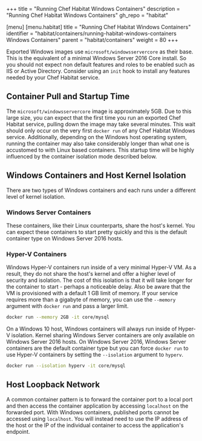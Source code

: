 +++
title = "Running Chef Habitat Windows Containers"
description = "Running Chef Habitat Windows Containers"
gh_repo = "habitat"

[menu]
  [menu.habitat]
    title = "Running Chef Habitat Windows Containers"
    identifier = "habitat/containers/running-habitat-windows-containers Windows Containers"
    parent = "habitat/containers"
    weight = 80
+++

Exported Windows images use `microsoft/windowsservercore` as their base. This is the equivalent of a minimal Windows Server 2016 Core install. So you should not expect non default features and roles to be enabled such as IIS or Active Directory. Consider using an `init` hook to install any features needed by your Chef Habitat service.

## Container Pull and Startup Time

The `microsoft/windowsservercore` image is approximately 5GB. Due to this large size, you can expect that the first time you run an exported Chef Habitat service, pulling down the image may take several minutes. This wait should only occur on the very first `docker run` of any Chef Habitat Windows service. Additionally, depending on the Windows host operating system, running the container may also take considerably longer than what one is accustomed to with Linux based containers. This startup time will be highly influenced by the container isolation mode described below.

## Windows Containers and Host Kernel Isolation

There are two types of Windows containers and each runs under a different level of kernel isolation.

### Windows Server Containers

These containers, like their Linux counterparts, share the host's kernel. You can expect these containers to start pretty quickly and this is the default container type on Windows Server 2016 hosts.

### Hyper-V Containers

Windows Hyper-V containers run inside of a very minimal Hyper-V VM. As a result, they do not share the host's kernel and offer a higher level of security and isolation. The cost of this isolation is that it will take longer for the container to start - perhaps a noticeable delay. Also be aware that the VM is provisioned with a default 1 GB limit of memory. If your service requires more than a gigabyte of memory, you can use the `--memory` argument with `docker run` and pass a larger limit.

```bash
docker run --memory 2GB -it core/mysql
```

On a Windows 10 host, Windows containers will always run inside of Hyper-V isolation. Kernel sharing Windows Server containers are only available on Windows Server 2016 hosts. On Windows Server 2016, Windows Server containers are the default container type but you can force `docker run` to use Hyper-V containers by setting the `--isolation` argument to `hyperv`.

```bash
docker run --isolation hyperv -it core/mysql
```

## Host Loopback Network

A common container pattern is to forward the container port to a local port and then access the container application by accessing `localhost` on the forwarded port. With Windows containers, published ports cannot be accessed using `localhost`. You will instead need to use the IP address of the host or the IP of the individual container to access the application's endpoint.
